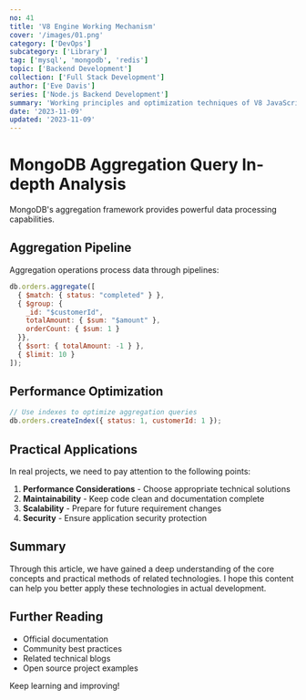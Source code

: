 ```yaml
---
no: 41
title: 'V8 Engine Working Mechanism'
cover: '/images/01.png'
category: ['DevOps']
subcategory: ['Library']
tag: ['mysql', 'mongodb', 'redis']
topic: ['Backend Development']
collection: ['Full Stack Development']
author: ['Eve Davis']
series: ['Node.js Backend Development']
summary: 'Working principles and optimization techniques of V8 JavaScript engine.'
date: '2023-11-09'
updated: '2023-11-09'
---
```


# MongoDB Aggregation Query In-depth Analysis

MongoDB's aggregation framework provides powerful data processing capabilities.

## Aggregation Pipeline

Aggregation operations process data through pipelines:

```javascript
db.orders.aggregate([
  { $match: { status: "completed" } },
  { $group: { 
    _id: "$customerId", 
    totalAmount: { $sum: "$amount" },
    orderCount: { $sum: 1 }
  }},
  { $sort: { totalAmount: -1 } },
  { $limit: 10 }
]);
```

## Performance Optimization

```javascript
// Use indexes to optimize aggregation queries
db.orders.createIndex({ status: 1, customerId: 1 });
```

## Practical Applications

In real projects, we need to pay attention to the following points:

1. **Performance Considerations** - Choose appropriate technical solutions
2. **Maintainability** - Keep code clean and documentation complete
3. **Scalability** - Prepare for future requirement changes
4. **Security** - Ensure application security protection

## Summary

Through this article, we have gained a deep understanding of the core concepts and practical methods of related technologies. I hope this content can help you better apply these technologies in actual development.

## Further Reading

- Official documentation
- Community best practices
- Related technical blogs
- Open source project examples

Keep learning and improving!